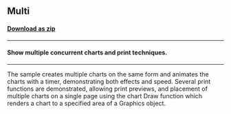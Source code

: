 ## Multi
#### [Download as zip](https://minhaskamal.github.io/DownGit/#/home?url=https://github.com/GrapeCity/ComponentOne-WinForms-Samples/tree/master/NetFramework\Charts\VB\Multi)
____
#### Show multiple concurrent charts and print techniques.
____
The sample creates multiple charts on the same form and animates the charts with a timer, demonstrating both effects and speed.  Several print functions are demonstrated, allowing print previews, and placement of multiple charts on a single page using the chart Draw function which renders a chart to a specified area of a Graphics object. 